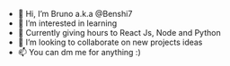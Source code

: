 - 👋 Hi, I’m Bruno a.k.a @Benshi7
- 👀 I’m interested in learning
- 🌱 Currently giving hours to React Js, Node and Python
- 💞️ I’m looking to collaborate on new projects ideas
- 📫 You can dm me for anything :)

<!---
Benshi7/Benshi7 is a ✨ special ✨ repository because its `README.md` (this file) appears on your GitHub profile.
You can click the Preview link to take a look at your changes.
--->
